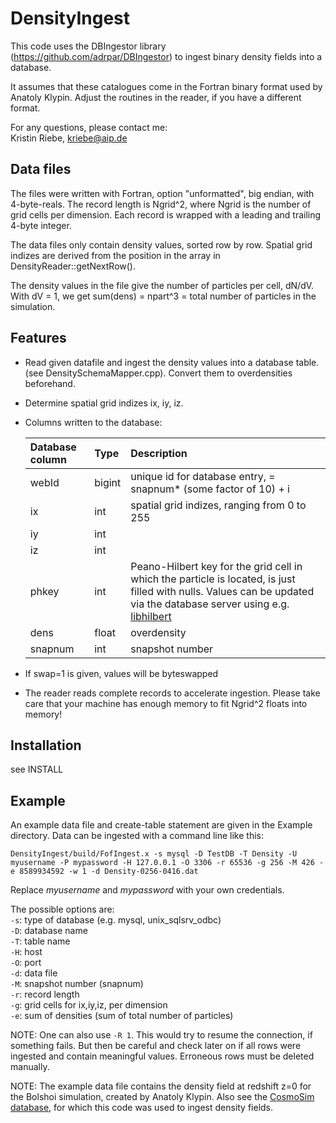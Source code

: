 DensityIngest
=============

This code uses the DBIngestor library (https://github.com/adrpar/DBIngestor) 
to ingest binary density fields into a database.

It assumes that these catalogues come in the Fortran binary format used by 
Anatoly Klypin. Adjust the routines in the reader, if you have a different 
format.

For any questions, please contact me:  
Kristin Riebe, kriebe@aip.de


Data files
-----------
The files were written with Fortran, option "unformatted", big endian, 
with 4-byte-reals. The record length is Ngrid^2, where Ngrid is the 
number of grid cells per dimension. Each record is wrapped with a 
leading and trailing 4-byte integer. 

The data files only contain density values, sorted row by row.
Spatial grid indizes are derived from the position in the array in
DensityReader::getNextRow().

The density values in the file give the number of particles per cell,
dN/dV. With dV = 1, we get sum(dens) = npart^3 = total number of particles
in the simulation.


Features
----------
* Read given datafile and ingest the density values into a database table.
(see DensitySchemaMapper.cpp). Convert them to overdensities beforehand.
* Determine spatial grid indizes ix, iy, iz.

* Columns written to the database:  

    Database column |  Type   | Description
    :---------------|:--------|:------------
    webId	        | bigint  | unique id for database entry, = snapnum* (some factor of 10) + i 
    ix		        | int     | spatial grid indizes, ranging from 0 to 255  
    iy              | int     |
    iz              | int     |
    phkey           | int     |	Peano-Hilbert key for the grid cell in which the  particle is located, is just filled with nulls. Values can be updated via the database server using e.g. [libhilbert](https://github.com/adrpar/libhilbert)  
    dens            | float   |	overdensity  
    snapnum         | int     | snapshot number  

* If swap=1 is given, values will be byteswapped
* The reader reads complete records to accelerate ingestion. Please take care
  that your machine has enough memory to fit Ngrid^2 floats into memory!


Installation
--------------
see INSTALL


Example
--------
An example data file and create-table statement are given in the 
Example directory.
Data can be ingested with a command line like this:

```
DensityIngest/build/FofIngest.x -s mysql -D TestDB -T Density -U myusername -P mypassword -H 127.0.0.1 -O 3306 -r 65536 -g 256 -M 426 -e 8589934592 -w 1 -d Density-0256-0416.dat
```

Replace *myusername* and *mypassword* with your own credentials.  

The possible options are:  
`-s`: type of database (e.g. mysql, unix_sqlsrv_odbc)  
`-D`: database name  
`-T`: table name  
`-H`: host  
`-O`: port  
`-d`: data file  
`-M`: snapshot number (snapnum)  
`-r`: record length  
`-g`: grid cells for ix,iy,iz, per dimension  
`-e`: sum of densities (sum of total number of particles)  

NOTE: One can also use `-R 1`. This would try to resume the connection, 
if something fails. But then be careful and check later on if all rows were 
ingested and contain meaningful values. Erroneous rows must be deleted manually.  

NOTE: The example data file contains the density field at redshift z=0 for the
Bolshoi simulation, created by Anatoly Klypin. Also see the
[CosmoSim database](http://www.cosmosim.org/), for which this code was used to
ingest density fields.  
